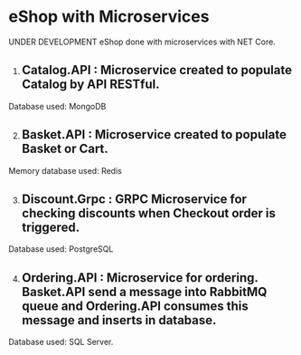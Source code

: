 # eShop with Microservices
UNDER DEVELOPMENT
eShop done with microservices with NET Core.

1. ## Catalog.API : Microservice created to populate Catalog by API RESTful.
  Database used: MongoDB

2. ## Basket.API : Microservice created to populate Basket or Cart.
  Memory database used: Redis 

3. ## Discount.Grpc : GRPC Microservice for checking discounts when Checkout order is triggered.
  Database used: PostgreSQL

4. ## Ordering.API : Microservice for ordering. Basket.API send a message into RabbitMQ queue and Ordering.API consumes this message and inserts in database.
  Database used: SQL Server.
